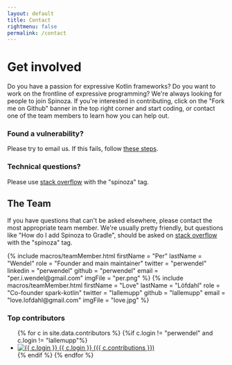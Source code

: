 ```yaml
---
layout: default
title: Contact
rightmenu: false
permalink: /contact
---
```


<h1 class="no-margin-top">Get involved</h1>
Do you have a passion for expressive Kotlin frameworks? Do you want to work on the frontline of expressive programming? 
We're always looking for people to join Spinoza. If you're interested in contributing, click on the "Fork me on Github" 
banner in the top right corner and start coding, or contact one of the team members to learn how you can help out.

### Found a vulnerability?
Please try to email us. If this fails, follow [these steps](/news#best-practice-for-reporting-vulnerabilities).

### Technical questions?
Please use [stack overflow](http://stackoverflow.com/questions/tagged/spinoza) with the "spinoza" tag.

## The Team
If you have questions that can't be asked elsewhere, please contact the most appropriate team member.
We're usually pretty friendly, but questions like "How do I add Spinoza to Gradle", should be asked on 
[stack overflow](http://stackoverflow.com/questions/tagged/spinoza) with the "spinoza" tag.

<div class="team">
{% include macros/teamMember.html
    firstName = "Per"
    lastName = "Wendel"
    role = "Founder and main maintainer"
    twitter = "perwendel"
    linkedin = "perwendel" 
    github = "perwendel" 
    email = "per.i.wendel@gmail.com"
    imgFile = "per.png"
%}
{% include macros/teamMember.html 
    firstName = "Love"
    lastName = "Löfdahl"
    role = "Co-founder spark-kotlin"
    twitter = "lallemupp"
    github = "lallemupp"
    email = "love.lofdahl@gmail.com" 
    imgFile = "love.jpg"
%}
</div>

### Top contributors

<ul class="contributors">
{% for c in site.data.contributors %}
  {%if c.login != "perwendel" and c.login != "lallemupp"%}
  <li>
    <a href="{{c.html_url}}">
        <img src="{{ c.avatar_url }}" alt="{{ c.login }}">
        <span>{{ c.login }} ({{ c.contributions }})</span>
    </a>
  </li>
  {% endif %}
{% endfor %}
</ul>